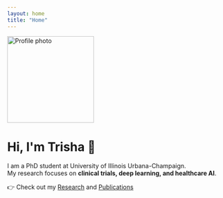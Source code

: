 ```yaml
---
layout: home
title: "Home"
---
```


<img src="assets/img/profile.jpg" alt="Profile photo" width="200"/>

# Hi, I'm Trisha 👋  
I am a PhD student at University of Illinois Urbana-Champaign.  
My research focuses on **clinical trials, deep learning, and healthcare AI**.

👉 Check out my [Research](/research/) and [Publications](/publications/)

